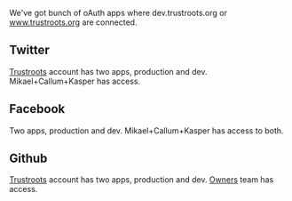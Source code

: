 We've got bunch of oAuth apps where dev.trustroots.org or www.trustroots.org are connected.

## Twitter
[Trustroots](https://twitter.com/trustroots) account has two apps, production and dev. Mikael+Callum+Kasper has access.

## Facebook
Two apps, production and dev. Mikael+Callum+Kasper has access to both.

## Github
[Trustroots](https://github.com/Trustroots) account has two apps, production and dev. [Owners](https://github.com/orgs/Trustroots/teams/owners) team has access.
